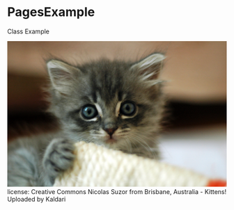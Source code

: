 # PagesExample
Class Example

![Cute Kitten](Cute_grey_kitten.jpg)
license:
Creative Commons
Nicolas Suzor from Brisbane, Australia - Kittens! Uploaded by Kaldari
